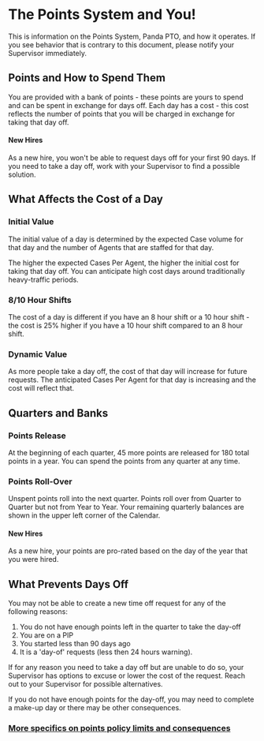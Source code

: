 # The Points System and You!

This is information on the Points System, Panda PTO, and how it operates. If you see behavior that is contrary to this document, please notify your Supervisor immediately.

## Points and How to Spend Them
You are provided with a bank of points - these points are yours to spend and can be spent in exchange for days off. Each day has a cost - this cost reflects the number of points that you will be charged in exchange for taking that day off.

#### New Hires
As a new hire, you won't be able to request days off for your first 90 days. If you need to take a day off, work with your Supervisor to find a possible solution.

## What Affects the Cost of a Day
### Initial Value
The initial value of a day is determined by the expected Case volume for that day and the number of Agents that are staffed for that day.

The higher the expected Cases Per Agent, the higher the initial cost for taking that day off. You can anticipate high cost days around traditionally heavy-traffic periods.

### 8/10 Hour Shifts
The cost of a day is different if you have an 8 hour shift or a 10 hour shift - the cost is 25% higher if you have a 10 hour shift compared to an 8 hour shift.

### Dynamic Value
As more people take a day off, the cost of that day will increase for future requests. The anticipated Cases Per Agent for that day is increasing and the cost will reflect that.

## Quarters and Banks
### Points Release
At the beginning of each quarter, 45 more points are released for 180 total points in a year. You can spend the points from any quarter at any time.

### Points Roll-Over
Unspent points roll into the next quarter. Points roll over from Quarter to Quarter but not from Year to Year. Your remaining quarterly balances are shown in the upper left corner of the Calendar.

#### New Hires
As a new hire, your points are pro-rated based on the day of the year that you were hired.

## What Prevents Days Off
You may not be able to create a new time off request for any of the following reasons:
1. You do not have enough points left in the quarter to take the day-off
2. You are on a PIP
3. You started less than 90 days ago
4. It is a  'day-of' requests (less then 24 hours warning).

If for any reason you need to take a day off but are unable to do so, your Supervisor has options to excuse or lower the cost of the request. Reach out to your Supervisor for possible alternatives.

If you do not have enough points for the day-off, you may need to complete a make-up day or there may be other consequences. 


### [More specifics on points policy limits and consequences](https://drive.google.com/file/d/14TNnbVzH-99v_lMYrrnDtb7NnuKIEEj_/view?usp=sharing)